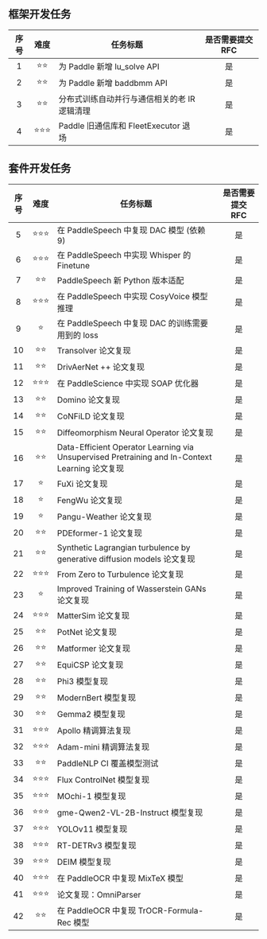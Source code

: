 ## 框架开发任务

| 序号 |   难度    | 任务标题                                     | 是否需要提交 RFC |
| :--: | :-------: | -------------------------------------------- | :--------------: |
|  1   |  ⭐️⭐️   | 为 Paddle 新增 lu_solve API                  |        是        |
|  2   |  ⭐️⭐️   | 为 Paddle 新增 baddbmm API                   |        是        |
|  3   |  ⭐️⭐️   | 分布式训练自动并行与通信相关的老 IR 逻辑清理 |        是        |
|  4   | ⭐️⭐️⭐️ | Paddle 旧通信库和 FleetExecutor 退场         |        是        |

## 套件开发任务

| 序号 |   难度    | 任务标题                                                                                       | 是否需要提交 RFC |
| :--: | :-------: | ---------------------------------------------------------------------------------------------- | :--------------: |
|  5   |  ⭐⭐️⭐  | 在 PaddleSpeech 中复现 DAC 模型 (依赖 9)                                                       |        是        |
|  6   | ⭐️⭐️⭐️ | 在 PaddleSpeech 中实现 Whisper 的 Finetune                                                     |        是        |
|  7   |  ⭐️⭐️   | PaddleSpeech 新 Python 版本适配                                                                |        是        |
|  8   |  ⭐⭐⭐️  | 在 PaddleSpeech 中实现 CosyVoice 模型推理                                                      |        是        |
|  9   |    ⭐️    | 在 PaddleSpeech 中复现 DAC 的训练需要用到的 loss                                               |        是        |
|  10  |  ⭐️⭐️   | Transolver 论文复现                                                                            |        是        |
|  11  |  ⭐️⭐️   | DrivAerNet ++ 论文复现                                                                         |        是        |
|  12  |  ⭐⭐⭐   | 在 PaddleScience 中实现 SOAP 优化器                                                            |        是        |
|  13  |   ⭐⭐    | Domino 论文复现                                                                                |        是        |
|  14  |   ⭐⭐    | CoNFiLD 论文复现                                                                               |        是        |
|  15  |   ⭐⭐    | Diffeomorphism Neural Operator 论文复现                                                        |        是        |
|  16  |   ⭐⭐    | Data-Efficient Operator Learning via Unsupervised Pretraining and In-Context Learning 论文复现 |        是        |
|  17  |    ⭐     | FuXi 论文复现                                                                                  |        是        |
|  18  |    ⭐     | FengWu 论文复现                                                                                |        是        |
|  19  |    ⭐     | Pangu-Weather 论文复现                                                                         |        是        |
|  20  |   ⭐⭐    | PDEformer-1 论文复现                                                                           |        是        |
|  21  |   ⭐⭐    | Synthetic Lagrangian turbulence by generative diffusion models 论文复现                        |        是        |
|  22  |  ⭐⭐⭐   | From Zero to Turbulence 论文复现                                                               |        是        |
|  23  |    ⭐     | Improved Training of Wasserstein GANs 论文复现                                                 |        是        |
|  24  |  ⭐⭐⭐   | MatterSim 论文复现                                                                             |        是        |
|  25  |   ⭐⭐    | PotNet 论文复现                                                                                |        是        |
|  26  |   ⭐⭐    | Matformer 论文复现                                                                             |        是        |
|  27  |   ⭐⭐    | EquiCSP 论文复现                                                                               |        是        |
|  28  |   ⭐⭐    | Phi3 模型复现                                                                                  |        是        |
|  29  |   ⭐⭐    | ModernBert 模型复现                                                                            |        是        |
|  30  |   ⭐⭐    | Gemma2 模型复现                                                                                |        是        |
|  31  |  ⭐⭐⭐   | Apollo 精调算法复现                                                                            |        是        |
|  32  |  ⭐⭐⭐   | Adam-mini 精调算法复现                                                                         |        是        |
|  33  |   ⭐⭐    | PaddleNLP CI 覆盖模型测试                                                                      |        是        |
|  34  |  ⭐⭐⭐   | Flux ControlNet 模型复现                                                                       |        是        |
|  35  |  ⭐⭐⭐   | MOchi-1 模型复现                                                                               |        是        |
|  36  |  ⭐⭐⭐   | gme-Qwen2-VL-2B-Instruct 模型复现                                                              |        是        |
|  37  |  ⭐⭐⭐   | YOLOv11 模型复现                                                                               |        是        |
|  38  |  ⭐⭐⭐   | RT-DETRv3 模型复现                                                                             |        是        |
|  39  |  ⭐⭐⭐   | DEIM 模型复现                                                                                  |        是        |
|  40  | ⭐️⭐️⭐️ | 在 PaddleOCR 中复现 MixTeX 模型                                                                |        是        |
|  41  | ⭐️⭐️⭐️ | 论文复现：OmniParser                                                                           |        是        |
|  42  |  ⭐️⭐️   | 在 PaddleOCR 中复现 TrOCR-Formula-Rec 模型                                                     |        是        |
